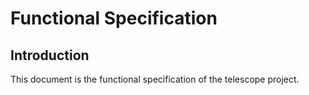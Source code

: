 # Functional Specification


## Introduction

This document is the functional specification of the telescope project. 